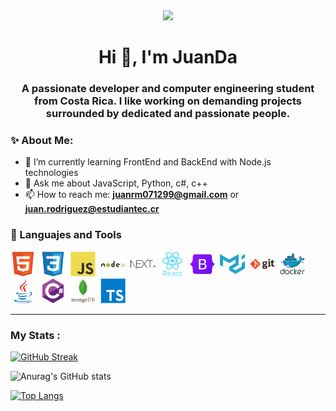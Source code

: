<div id="header" align="center">
  <img
    src="https://media.giphy.com/media/MdA16VIoXKKxNE8Stk/giphy.gif"
    width="200"
  />
  <h1 align="center">Hi 👋, I'm JuanDa</h1>
  <h3 align="center">
    A passionate developer and computer engineering student from Costa Rica. I like working on demanding projects 
    surrounded by dedicated and passionate people.
  </h3>
</div>

### ✨ About Me:

- 🌱 I’m currently learning FrontEnd and BackEnd with Node.js technologies
- 💬 Ask me about JavaScript, Python, c#, c++
- 📫 How to reach me: **juanrm071299@gmail.com** or **juan.rodriguez@estudiantec.cr**

<div align="left">
  <h3>🔨 Languajes and Tools</h3>
  <div>
    <img
      src="https://github.com/devicons/devicon/blob/master/icons/html5/html5-original.svg"
      title="HTML5"
      alt="HTML"
      width="40"
      height="40"
    />&nbsp;
    <img
      src="https://github.com/devicons/devicon/blob/master/icons/css3/css3-original.svg"
      title="CSS3"
      alt="CSS"
      width="40"
      height="40"
    />&nbsp;
    <img
      src="https://github.com/devicons/devicon/blob/master/icons/javascript/javascript-original.svg"
      title="JS"
      alt="JS"
      width="40"
      height="40"
    />&nbsp;
    <img
      src="https://github.com/devicons/devicon/blob/master/icons/nodejs/nodejs-original-wordmark.svg"
      title="NODE"
      alt="NODE"
      width="40"
      height="40"
    />&nbsp;
    <img
      src="https://github.com/devicons/devicon/blob/master/icons/nextjs/nextjs-original-wordmark.svg"
      title="NEXT.JS"
      alt="NEXT.JS"
      width="40"
      height="40"
    />&nbsp;
    <img
      src="https://github.com/devicons/devicon/blob/master/icons/react/react-original-wordmark.svg"
      title="REACT"
      alt="REACT"
      width="40"
      height="40"
    />&nbsp;
    <img
      src="https://github.com/devicons/devicon/blob/master/icons/bootstrap/bootstrap-original.svg"
      title="BOOTSTRAP"
      alt="BOOTSTRAP"
      width="40"
      height="40"
    />&nbsp;
    <img
      src="https://github.com/devicons/devicon/blob/master/icons/materialui/materialui-plain.svg"
      title="MUI"
      alt="MUI"
      width="40"
      height="40"
    />&nbsp;
    <img
      src="https://github.com/devicons/devicon/blob/master/icons/git/git-original-wordmark.svg"
      title="GIT"
      alt="GIT"
      width="40"
      height="40"
    />&nbsp;
    <img
      src="https://github.com/devicons/devicon/blob/master/icons/docker/docker-original-wordmark.svg"
      title="DOCKER"
      alt="DOCKER"
      width="40"
      height="40"
    />&nbsp;
    <img
      src="https://github.com/devicons/devicon/blob/master/icons/java/java-original.svg"
      title="JAVA"
      alt="JAVA"
      width="40"
      height="40"
    />&nbsp;
    <img
      src="https://github.com/devicons/devicon/blob/master/icons/csharp/csharp-original.svg"
      title="C#"
      alt="C#"
      width="40"
      height="40"
    />&nbsp;
    <img
      src="https://github.com/devicons/devicon/blob/master/icons/mongodb/mongodb-original-wordmark.svg"
      title="MONGODB"
      alt="MONGODB"
      width="40"
      height="40"
    />&nbsp;
    <img
      src="https://github.com/devicons/devicon/blob/master/icons/typescript/typescript-plain.svg"
      title="TS"
      alt="TS"
      width="40"
      height="40"
    />&nbsp;
  </div>
</div>

---

### My Stats :

[![GitHub Streak](https://streak-stats.demolab.com?user=juanda0712&theme=dark&hide_border=true&border_radius=4.7)](https://git.io/streak-stats)

![Anurag's GitHub stats](https://github-readme-stats.vercel.app/api?username=juanda0712&show_icons=true&theme=radical)

[![Top Langs](https://github-readme-stats.vercel.app/api/top-langs/?username=juanda0712&layout=compact)](https://github.com/anuraghazra/github-readme-stats)

